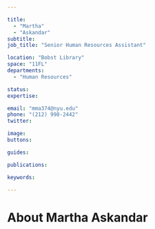 ```yaml
---

title:
  - "Martha"
  - "Askandar"
subtitle: 
job_title: "Senior Human Resources Assistant"

location: "Bobst Library"
space: "11FL"
departments:
  - "Human Resources"

status: 
expertise:

email: "mma374@nyu.edu"
phone: "(212) 998-2442"
twitter: 

image: 
buttons:

guides:

publications:

keywords:

---
```


# About Martha Askandar


